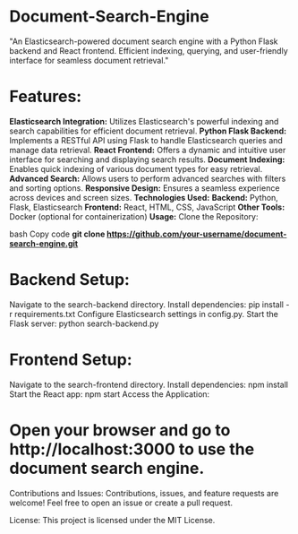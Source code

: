 # Document-Search-Engine
"An Elasticsearch-powered document search engine with a Python Flask backend and React frontend. Efficient indexing, querying, and user-friendly interface for seamless document retrieval."

# Features:
**Elasticsearch Integration:** Utilizes Elasticsearch's powerful indexing and search capabilities for efficient document retrieval.
**Python Flask Backend:** Implements a RESTful API using Flask to handle Elasticsearch queries and manage data retrieval.
**React Frontend:** Offers a dynamic and intuitive user interface for searching and displaying search results.
**Document Indexing:** Enables quick indexing of various document types for easy retrieval.
**Advanced Search:** Allows users to perform advanced searches with filters and sorting options.
**Responsive Design:** Ensures a seamless experience across devices and screen sizes.
**Technologies Used:**
**Backend:** Python, Flask, Elasticsearch
**Frontend:** React, HTML, CSS, JavaScript
**Other Tools:** Docker (optional for containerization)
**Usage:**
Clone the Repository:

bash
Copy code
**git clone https://github.com/your-username/document-search-engine.git**

# Backend Setup:

Navigate to the search-backend directory.
Install dependencies: pip install -r requirements.txt
Configure Elasticsearch settings in config.py.
Start the Flask server: python search-backend.py

# Frontend Setup:

Navigate to the search-frontend directory.
Install dependencies: npm install
Start the React app: npm start
Access the Application:

# Open your browser and go to http://localhost:3000 to use the document search engine.
Contributions and Issues:
Contributions, issues, and feature requests are welcome! Feel free to open an issue or create a pull request.

License:
This project is licensed under the MIT License.

